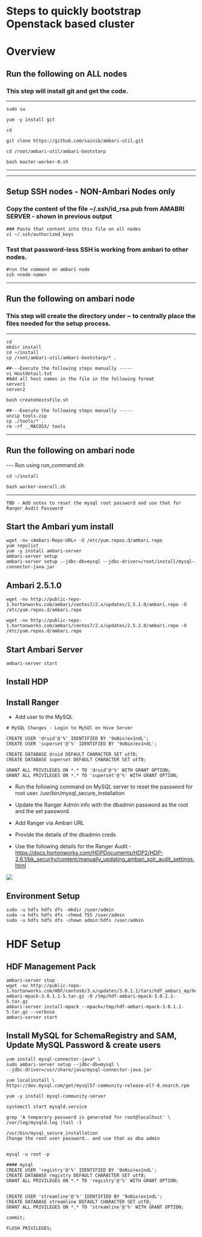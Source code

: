 # Steps to quickly bootstrap Openstack based cluster

# Overview 

## Run the following on ALL nodes 
### This step will install git and get the code. 
------------------------------------------------
```
sudo su 

yum -y install git

cd

git clone https://github.com/sainib/ambari-util.git

cd /root/ambari-util/ambari-bootstarp

bash master-worker-0.sh
```
------------------------------------------------

------------------------------------------------
## Setup SSH nodes - NON-Ambari Nodes only

### Copy the content of the file ~/.ssh/id_rsa.pub from AMABRI SERVER - shown in previous output
```
### Paste that content into this file on all nodes
vi ~/.ssh/authorized_keys

```

### Test that password-less SSH is working from ambari to other nodes.
```
#run the command on ambari node
ssh <node-name>
```

------------------------------------------------


## Run the following on ambari node
### This step will create the directory under ~ to centrally place the files needed for the setup process. 
------------------------------------------------

```
cd 
mkdir install 
cd ~/install
cp /root/ambari-util/ambari-bootstarp/* . 

##---Execute the following steps manually -----
vi Hostdetail.txt
#Add all host names in the file in the following format 
server1
server2

bash createHostsFile.sh

##---Execute the following steps manually -----
unzip tools.zip
cp ./tools/* .
rm -rf __MACOSX/ tools
```

------------------------------------------------

## Run the following on ambari node
--- Run using run_command.sh 
```
cd ~/install

bash worker-overall.sh

```

------------------------------------------------
```
TBD - Add notes to reset the mysql root password and use that for Ranger Audit Password
```


## Start the Ambari yum install
```
wget -nv <Ambari-Repo-URL> -O /etc/yum.repos.d/ambari.repo
yum repolist
yum -y install ambari-server
ambari-server setup
ambari-server setup --jdbc-db=mysql --jdbc-driver=/root/install/mysql-connector-java.jar
```

## Ambari 2.5.1.0
```
wget -nv http://public-repo-1.hortonworks.com/ambari/centos7/2.x/updates/2.5.1.0/ambari.repo -O /etc/yum.repos.d/ambari.repo

wget -nv http://public-repo-1.hortonworks.com/ambari/centos7/2.x/updates/2.5.2.0/ambari.repo -O /etc/yum.repos.d/ambari.repo

```

## Start Ambari Server
```
ambari-server start
```


## Install HDP

## Install Ranger 

* Add user to the MySQL 

```
# MySQL Changes - Login to MySQl on Hive Server 

CREATE USER 'druid'@'%' IDENTIFIED BY '9oNio)ex1ndL';
CREATE USER 'superset'@'%' IDENTIFIED BY '9oNio)ex1ndL';

CREATE DATABASE druid DEFAULT CHARACTER SET utf8;
CREATE DATABASE superset DEFAULT CHARACTER SET utf8;

GRANT ALL PRIVILEGES ON *.* TO 'druid'@'%' WITH GRANT OPTION;
GRANT ALL PRIVILEGES ON *.* TO 'superset'@'%' WITH GRANT OPTION;

```
* Run the following command on MySQL server to reset the password for root user. 
/usr/bin/mysql_secure_installation

* Update the Ranger Admin info with the dbadmin password as the root and the set password. 
* Add Ranger via Ambari URL 
* Provide the details of the dbadmin creds
* Use the following details for the Ranger Audit - https://docs.hortonworks.com/HDPDocuments/HDP2/HDP-2.6.1/bk_security/content/manually_updating_ambari_solr_audit_settings.html
<img src="https://github.com/sainib/ambari-util/blob/master/ambari-bootstarp/Ranger_Audit.png" />




## Environment Setup
```
sudo -u hdfs hdfs dfs -mkdir /user/admin
sudo -u hdfs hdfs dfs -chmod 755 /user/admin
sudo -u hdfs hdfs dfs -chown admin:hdfs /user/admin
```

# HDF Setup 

## HDF Management Pack 
```
ambari-server stop
wget -nv http://public-repo-1.hortonworks.com/HDF/centos6/3.x/updates/3.0.1.1/tars/hdf_ambari_mp/hdf-ambari-mpack-3.0.1.1-5.tar.gz -O /tmp/hdf-ambari-mpack-3.0.1.1-5.tar.gz
ambari-server install-mpack --mpack=/tmp/hdf-ambari-mpack-3.0.1.1-5.tar.gz --verbose
ambari-server start
```

## Install MySQL for SchemaRegistry and SAM, Update MySQL Password & create users 

```
yum install mysql-connector-java* \
sudo ambari-server setup --jdbc-db=mysql \
--jdbc-driver=/usr/share/java/mysql-connector-java.jar 

yum localinstall \
https://dev.mysql.com/get/mysql57-community-release-el7-8.noarch.rpm

yum -y install mysql-community-server

systemctl start mysqld.service

grep 'A temporary password is generated for root@localhost' \
/var/log/mysqld.log |tail -1

/usr/bin/mysql_secure_installation
Change the root user password.. and use that as dba admin 


mysql -u root -p

#### mysql 
CREATE USER 'registry'@'%' IDENTIFIED BY '9oNio)ex1ndL';
CREATE DATABASE registry DEFAULT CHARACTER SET utf8;
GRANT ALL PRIVILEGES ON *.* TO 'registry'@'%' WITH GRANT OPTION;


CREATE USER 'streamline'@'%' IDENTIFIED BY '9oNio)ex1ndL';
CREATE DATABASE streamline DEFAULT CHARACTER SET utf8;
GRANT ALL PRIVILEGES ON *.* TO 'streamline'@'%' WITH GRANT OPTION;

commit;

FLUSH PRIVILEGES;
```

